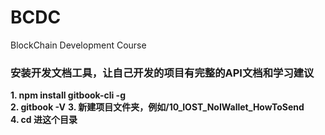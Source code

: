 # BCDC
BlockChain Development Course  

### 安装开发文档工具，让自己开发的项目有完整的API文档和学习建议 
**1. npm install gitbook-cli -g**  
**2. gitbook -V**
**3. 新建项目文件夹，例如/10_IOST_NoIWallet_HowToSend**  
**4. cd 进这个目录**


